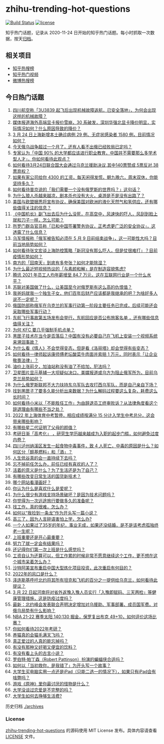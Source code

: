 # zhihu-trending-hot-questions

[![Build Status](https://github.com/justjavac/zhihu-trending-hot-questions/workflows/ci/badge.svg?branch=master)](https://github.com/justjavac/zhihu-trending-hot-questions/actions)
[![license](https://img.shields.io/github/license/justjavac/zhihu-trending-hot-questions)](https://github.com/justjavac/zhihu-trending-hot-questions/blob/master/LICENSE)

知乎热门话题，记录从 2020-11-24 日开始的知乎热门话题。每小时抓取一次数据，按天[归档](./archives)。

## 相关项目

- [知乎热搜榜](https://github.com/justjavac/zhihu-trending-top-search)
- [知乎热门视频](https://github.com/justjavac/zhihu-trending-hot-video)
- [微博热搜榜](https://github.com/justjavac/weibo-trending-hot-search)

## 今日热门话题

<!-- BEGIN -->
<!-- 最后更新时间 Sat Mar 26 2022 03:02:14 GMT+0800 (China Standard Time) -->

1. [四川航空称「3U3839 起飞后出现机械故障返航，已安全落地」，为何会出现这样的机械故障？](https://www.zhihu.com/question/524031121)
1. [媒体报道海外高端显卡报价雪崩，30 系破发，深圳华强北显卡降价明显，实际情况如何？什么原因导致的降价？](https://www.zhihu.com/question/523982393)
1. [3 月 24 日上海新增本土确诊病例 29 例、无症状感染者 1580 例，目前情况如何？](https://www.zhihu.com/question/523966879)
1. [今天俄乌战争超过一个月了，还有人看不出俄已经败局已定吗？](https://www.zhihu.com/question/523964002)
1. [专家认为「中国 90% 的大学都应该进行职业教育，中国并不需要那么多学术型人才」，你如何看待此观点？](https://www.zhihu.com/question/523865521)
1. [如何看待3月24日联合国大会通过乌克兰援助决议,其中140票赞成,5票反对,38票弃权？](https://www.zhihu.com/question/523965621)
1. [如果有家公司给你 4300 的工资，每天闲得发慌，朝九晚六，周末双休，你能坚持多久？](https://www.zhihu.com/question/523434589)
1. [如何看待普京说的「我们需要一个没有俄罗斯的世界吗？」这句话？](https://www.zhihu.com/question/519340731)
1. [为什么狼人杀越来越凉，剧本杀也没有大火，桌游是不是没有出路了？](https://www.zhihu.com/question/412234267)
1. [美国与欧盟据悉将宣布协议，确保美国对欧洲的液化天然气和氢供应，还有哪些值得关注的信息？](https://www.zhihu.com/question/523705968)
1. [《中国机长》副飞出去后为什么没死，在高空中，风速快的吓人，风刮到脸上就和刀子一样，怎么可能？](https://www.zhihu.com/question/363183046)
1. [所罗门群岛官员称「已和中国签署警务协议，正考虑更广泛的安全协议」，这透露了什么信息？](https://www.zhihu.com/question/524027795)
1. [乌军情报称「俄军被告知必须在 5 月 9 日前结束战争」，这一可能性大吗？目前当地局势如何？](https://www.zhihu.com/question/524076973)
1. [如何看待张文宏谈上海防控策略「新冠没有那么吓人，但是仗很难打」？目前疫情形势如何？](https://www.zhihu.com/question/523782223)
1. [南方的「回南天」到底有多夸张？如何才能除湿？](https://www.zhihu.com/question/524024628)
1. [为什么最近短视频热议的「与素颜和解」是在制造容貌焦虑?](https://www.zhihu.com/question/523567929)
1. [腾讯 2021 年员工人均年薪增至 84.7 万元，这在互联网行业是一个什么水平？](https://www.zhihu.com/question/523823261)
1. [苏联对美国做了什么，让美国至今对俄罗斯有这么高的仇恨值？](https://www.zhihu.com/question/62893418)
1. [我爸妈就我一个独生子女，他们百年后财产应该都是我继承的吧？为啥好多人说不一定呢？](https://www.zhihu.com/question/507248594)
1. [俄国防部称俄军在乌克兰的军事行动第一阶段主要任务已完成，后续可能还会采取哪些军事行动？](https://www.zhihu.com/question/524109243)
1. [东航飞行事故第五场发布会举行，东航回应是否公布旅客名单 ，还有哪些信息值得关注？](https://www.zhihu.com/question/524066512)
1. [为何 KFC 要几乎强制手机点单？](https://www.zhihu.com/question/337011684)
1. [黑匣子技术在当今是否落后？中国有没有必要自己在飞机上安装一个视频系统来溯洄事故？](https://www.zhihu.com/question/523481069)
1. [为什么看《情人》不会觉得变态，但是看《洛丽塔》却会觉得有些变态？](https://www.zhihu.com/question/293458508)
1. [如何看待一律师起诉康师傅老坛酸菜牛肉面并索赔 1 万元，同时表示「让企业敬畏法律」？](https://www.zhihu.com/question/523869842)
1. [油价上涨前夕，加油站称没有油了不给加，犯法吗？](https://www.zhihu.com/question/522405803)
1. [卫星图片显示基辅一大坝疑似决口，美媒报道或乌方为阻止俄军所为，目前乌克兰局势如何？](https://www.zhihu.com/question/524001807)
1. [为什么俄罗斯联邦不大力扶持东乌军队去攻打西乌军队，而是自己亲自下场？](https://www.zhihu.com/question/523788180)
1. [找到黑匣子了要多久能分析出来数据？为什么解码过程要这么复杂，耗费这么长时间？](https://www.zhihu.com/question/523661274)
1. [如何看待小米以「不能胜任工作」为由辞退员工终审败诉？从法律角度看这个辞退理由有哪些不当之处？](https://www.zhihu.com/question/524055722)
1. [2022 年上海体育中考暂停，相应成绩按满分 15 分计入学生中考总分，这会带来哪些影响？](https://www.zhihu.com/question/523785636)
1. [有哪些星二代证明了父母的颜值？](https://www.zhihu.com/question/38444231)
1. [考研日渐「高考化」 ，研究生学历越来越成为入职的起步门槛，如何避免过度内卷？](https://www.zhihu.com/question/523675954)
1. [四川泸州纳溪区发生一起食物中毒事件，致 4 人死亡，中毒的原因是什么？如何区分「醇基燃料」和「酒」？](https://www.zhihu.com/question/523907159)
1. [人生低谷真的会一直持续下去吗？](https://www.zhihu.com/question/515313884)
1. [忘不掉前任怎么办，前任已经有喜欢的人了？](https://www.zhihu.com/question/523648488)
1. [活着的意义是什么？为了生活还是为了自己？](https://www.zhihu.com/question/523962796)
1. [有哪些改变日常生活的国货新技术？](https://www.zhihu.com/question/523491716)
1. [哪个网站看漫画好？](https://www.zhihu.com/question/20105722)
1. [你认为什么是喜欢什么是爱呢？](https://www.zhihu.com/question/524029961)
1. [为什么很少有游戏支持场景破坏？是因为技术问题吗？](https://www.zhihu.com/question/43616312)
1. [你觉得为一次远途旅行要做多久的准备呢？](https://www.zhihu.com/question/480039737)
1. [找工作，真的很难，怎么办？](https://www.zhihu.com/question/523666315)
1. [如何以“我捡到一条龙”作为开头写一篇小说？](https://www.zhihu.com/question/495237135)
1. [高三了，因为人言碎语害怕上学，怎么办?](https://www.zhihu.com/question/523952440)
1. [一个人如果过了35岁的年纪，事业无成，如果还没结婚，是不是该考虑孤独终老一生呢？](https://www.zhihu.com/question/522887722)
1. [上班重要还是开心最重要？](https://www.zhihu.com/question/523463621)
1. [努力了就一定会有结果吗？](https://www.zhihu.com/question/523503278)
1. [还记得你们第一次上班是什么感觉吗？](https://www.zhihu.com/question/517214673)
1. [工资自认为还算可以，但工作累的时候非常不愿意继续这个工作，更不想在这个城市呆着怎么办？](https://www.zhihu.com/question/523700476)
1. [沙特阿美宣布重启中国大型炼化项目投资，此次重启有何目的？](https://www.zhihu.com/question/521516908)
1. [2022年的风口是什么？](https://www.zhihu.com/question/511953598)
1. [泽连斯基呼吁北约将其所有坦克和飞机的百分之一提供给乌克兰，如何看待此提议？](https://www.zhihu.com/question/523881401)
1. [3 月 22 日起河南将对省外返豫入豫人员实行「入豫即赋码、三天两检」等健康管理措施，这是防疫过度吗？](https://www.zhihu.com/question/523378677)
1. [最新：北约峰会发表联合声明决定增加对乌援助、军事部署、成员国军费。对俄乌局势有什么影响？](https://www.zhihu.com/question/523925348)
1. [NBA 21-22 赛季太阳 140:130 掘金，保罗复出布克 49+10，如何评价这场比赛？](https://www.zhihu.com/question/523970963)
1. [你如何看待2022年考研？](https://www.zhihu.com/question/523880355)
1. [养猫真的会猫毛满天飞吗？](https://www.zhihu.com/question/523937602)
1. [真正爱过的人真的能忘掉吗？](https://www.zhihu.com/question/521789732)
1. [有没有那种又好喝又便宜的饮料？](https://www.zhihu.com/question/379657082)
1. [有没有看上头的古言小说？](https://www.zhihu.com/question/506903602)
1. [罗伯特·帕丁森（Robert Pattinson）扮演的蝙蝠侠合适吗？](https://www.zhihu.com/question/522629707)
1. [如何以「当初救你，是我错了」为开头写一个故事？](https://www.zhihu.com/question/422947042)
1. [大学生买电脑实用一点还是iPad（只能二选一的情况下），如果只有iPad会有啥弊吗？](https://www.zhihu.com/question/523637242)
1. [游戏《原神》里你最讨厌的怪物是什么？](https://www.zhihu.com/question/523737936)
1. [大学没谈过恋爱是不完整的吗？](https://www.zhihu.com/question/523653211)
1. [大学生如何去挣够生活费?](https://www.zhihu.com/question/523959812)

<!-- END -->

历史归档 [./archives](./archives)

### License

[zhihu-trending-hot-questions](https://github.com/justjavac/zhihu-trending-hot-questions)
的源码使用 MIT License 发布。具体内容请查看 [LICENSE](./LICENSE) 文件。
